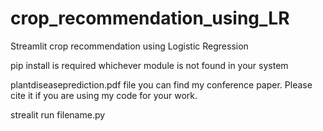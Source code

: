 # crop_recommendation_using_LR
Streamlit crop recommendation using Logistic Regression

pip install is required whichever module is not found in your system

plantdiseaseprediction.pdf file you can find my conference paper. Please cite it if you are using my code for your work.

strealit run filename.py
